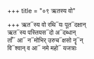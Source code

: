 +++
title = "०९ ऋतस्य वो"

+++
ऋत᳓स्य वो रथि᳓यः पूत᳓दक्षान्  
ऋत᳓स्य पस्तियस᳓दो अ᳓दब्धान्  
ताँ᳓ आ᳓ न᳓मोभिर् उरुच᳓क्षसो नॄ᳓न्  
वि᳓श्वान् व आ᳓ नमे महो᳓ यजत्राः
